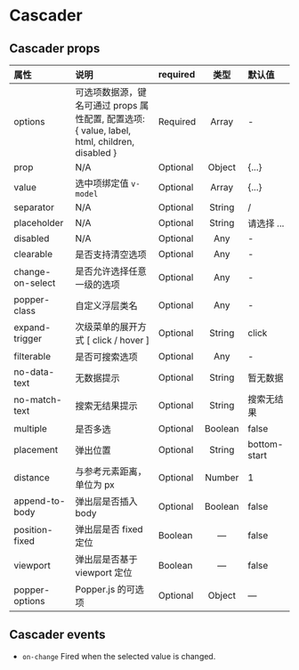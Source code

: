 # Cascader

## Cascader props

| 属性 | 说明 | required | 类型 | 默认值 |
| :--- | :--- | :--- | :---: | :--- |
| options | 可选项数据源，键名可通过 props 属性配置, 配置选项: { value, label, html, children, disabled } | Required | Array | - |
| prop | N/A | Optional | Object | {...} |
| value | 选中项绑定值 `v-model` | Optional | Array | {...} |
| separator | N/A | Optional | String | / |
| placeholder | N/A | Optional | String | 请选择 ... |
| disabled | N/A | Optional | Any | - |
| clearable | 是否支持清空选项 | Optional | Any | - |
| change-on-select | 是否允许选择任意一级的选项 | Optional | Any | - |
| popper-class | 自定义浮层类名 | Optional | Any | - |
| expand-trigger | 次级菜单的展开方式 \[ click / hover \] | Optional | String | click |
| filterable | 是否可搜索选项 | Optional | Any | - |
| no-data-text | 无数据提示 | Optional | String | 暂无数据 |
| no-match-text | 搜索无结果提示 | Optional | String | 搜索无结果 |
| multiple | 是否多选 | Optional | Boolean | false |
| placement | 弹出位置 | Optional | String | bottom-start |
| distance | 与参考元素距离，单位为 px | Optional | Number | 1 |
| append-to-body | 弹出层是否插入 body | Optional | Boolean | false |
| position-fixed | 弹出层是否 fixed 定位 | Boolean | — | false |
| viewport | 弹出层是否基于 viewport 定位 | Boolean | — | false |
| popper-options | Popper.js 的可选项 | Optional | Object | — |

## Cascader events

* `on-change` Fired when the selected value is changed.

